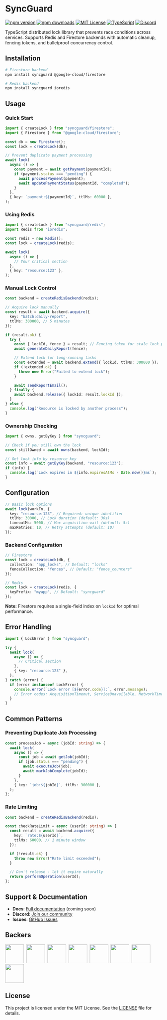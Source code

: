 # SyncGuard

[![npm version](https://badge.fury.io/js/syncguard.svg)](https://badge.fury.io/js/syncguard)
[![npm downloads](https://img.shields.io/npm/dm/syncguard.svg)](https://npmjs.com/package/syncguard)
[![MIT License](https://img.shields.io/badge/license-MIT-blue.svg)](https://github.com/kriasoft/syncguard/blob/main/LICENSE)
[![TypeScript](https://img.shields.io/badge/TypeScript-Ready-blue.svg)](https://www.typescriptlang.org/)
[![Discord](https://img.shields.io/discord/643523529131950086?label=Discord&logo=discord&logoColor=white)](https://discord.gg/EnbEa7Gsxg)

TypeScript distributed lock library that prevents race conditions across services. Supports Redis and Firestore backends with automatic cleanup, fencing tokens, and bulletproof concurrency control.

## Installation

```bash
# Firestore backend
npm install syncguard @google-cloud/firestore

# Redis backend
npm install syncguard ioredis
```

## Usage

### Quick Start

```typescript
import { createLock } from "syncguard/firestore";
import { Firestore } from "@google-cloud/firestore";

const db = new Firestore();
const lock = createLock(db);

// Prevent duplicate payment processing
await lock(
  async () => {
    const payment = await getPayment(paymentId);
    if (payment.status === "pending") {
      await processPayment(payment);
      await updatePaymentStatus(paymentId, "completed");
    }
  },
  { key: `payment:${paymentId}`, ttlMs: 60000 },
);
```

### Using Redis

```typescript
import { createLock } from "syncguard/redis";
import Redis from "ioredis";

const redis = new Redis();
const lock = createLock(redis);

await lock(
  async () => {
    // Your critical section
  },
  { key: "resource:123" },
);
```

### Manual Lock Control

```typescript
const backend = createRedisBackend(redis);

// Acquire lock manually
const result = await backend.acquire({
  key: "batch:daily-report",
  ttlMs: 300000, // 5 minutes
});

if (result.ok) {
  try {
    const { lockId, fence } = result; // Fencing token for stale lock protection
    await generateDailyReport(fence);

    // Extend lock for long-running tasks
    const extended = await backend.extend({ lockId, ttlMs: 300000 });
    if (!extended.ok) {
      throw new Error("Failed to extend lock");
    }

    await sendReportEmail();
  } finally {
    await backend.release({ lockId: result.lockId });
  }
} else {
  console.log("Resource is locked by another process");
}
```

### Ownership Checking

```typescript
import { owns, getByKey } from "syncguard";

// Check if you still own the lock
const stillOwned = await owns(backend, lockId);

// Get lock info by resource key
const info = await getByKey(backend, "resource:123");
if (info) {
  console.log(`Lock expires in ${info.expiresAtMs - Date.now()}ms`);
}
```

## Configuration

```typescript
// Basic lock options
await lock(workFn, {
  key: "resource:123", // Required: unique identifier
  ttlMs: 30000, // Lock duration (default: 30s)
  timeoutMs: 5000, // Max acquisition wait (default: 5s)
  maxRetries: 10, // Retry attempts (default: 10)
});
```

### Backend Configuration

```typescript
// Firestore
const lock = createLock(db, {
  collection: "app_locks", // Default: "locks"
  fenceCollection: "fences", // Default: "fence_counters"
});

// Redis
const lock = createLock(redis, {
  keyPrefix: "myapp", // Default: "syncguard"
});
```

**Note:** Firestore requires a single-field index on `lockId` for optimal performance.

## Error Handling

```typescript
import { LockError } from "syncguard";

try {
  await lock(
    async () => {
      // Critical section
    },
    { key: "resource:123" },
  );
} catch (error) {
  if (error instanceof LockError) {
    console.error(`Lock error [${error.code}]:`, error.message);
    // Error codes: AcquisitionTimeout, ServiceUnavailable, NetworkTimeout, etc.
  }
}
```

## Common Patterns

### Preventing Duplicate Job Processing

```typescript
const processJob = async (jobId: string) => {
  await lock(
    async () => {
      const job = await getJob(jobId);
      if (job.status === "pending") {
        await executeJob(job);
        await markJobComplete(jobId);
      }
    },
    { key: `job:${jobId}`, ttlMs: 300000 },
  );
};
```

### Rate Limiting

```typescript
const backend = createRedisBackend(redis);

const checkRateLimit = async (userId: string) => {
  const result = await backend.acquire({
    key: `rate:${userId}`,
    ttlMs: 60000, // 1 minute window
  });

  if (!result.ok) {
    throw new Error("Rate limit exceeded");
  }

  // Don't release - let it expire naturally
  return performOperation(userId);
};
```

## Support & Documentation

- **Docs**: [Full documentation](https://github.com/kriasoft/syncguard#readme) (coming soon)
- **Discord**: [Join our community](https://discord.gg/EnbEa7Gsxg)
- **Issues**: [GitHub Issues](https://github.com/kriasoft/syncguard/issues)

## Backers

<a href="https://reactstarter.com/b/1"><img src="https://reactstarter.com/b/1.png" height="60" /></a>&nbsp;&nbsp;<a href="https://reactstarter.com/b/2"><img src="https://reactstarter.com/b/2.png" height="60" /></a>&nbsp;&nbsp;<a href="https://reactstarter.com/b/3"><img src="https://reactstarter.com/b/3.png" height="60" /></a>&nbsp;&nbsp;<a href="https://reactstarter.com/b/4"><img src="https://reactstarter.com/b/4.png" height="60" /></a>&nbsp;&nbsp;<a href="https://reactstarter.com/b/5"><img src="https://reactstarter.com/b/5.png" height="60" /></a>&nbsp;&nbsp;<a href="https://reactstarter.com/b/6"><img src="https://reactstarter.com/b/6.png" height="60" /></a>&nbsp;&nbsp;<a href="https://reactstarter.com/b/7"><img src="https://reactstarter.com/b/7.png" height="60" /></a>&nbsp;&nbsp;<a href="https://reactstarter.com/b/8"><img src="https://reactstarter.com/b/8.png" height="60" /></a>

## License

This project is licensed under the MIT License. See the [LICENSE](LICENSE) file for details.
